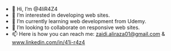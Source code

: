 - 👋 Hi, I’m @4liR4Z4
- 👀 I’m interested in developing web sites.
- 🌱 I’m currently learning web development from Udemy.
- 💞️ I’m looking to collaborate on responsive web sites.
- 📫 Here is how you can reach me: zaidi.aliraza01@gmail.com & www.linkedin.com/in/41i-r4z4

<!---
4liR4Z4/4liR4Z4 is a ✨ special ✨ repository because its `README.md` (this file) appears on your GitHub profile.
You can click the Preview link to take a look at your changes.
--->
